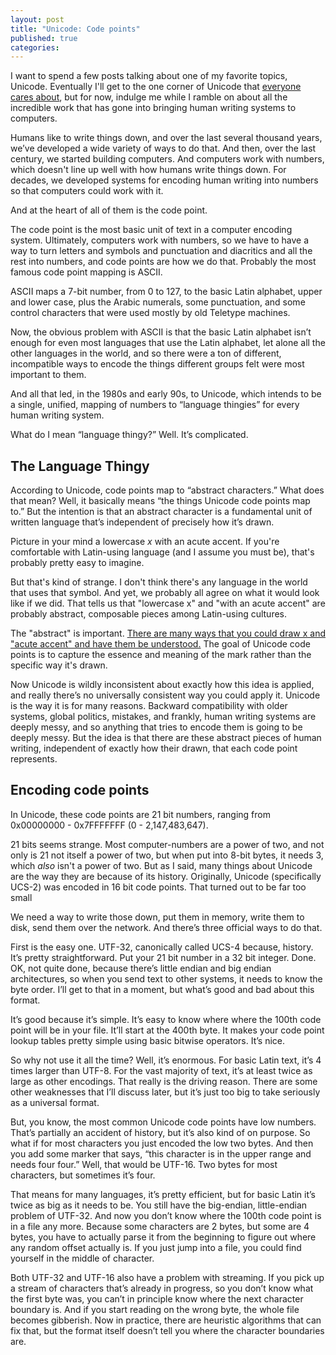 ```yaml
---
layout: post
title: "Unicode: Code points"
published: true
categories:
---
```


I want to spend a few posts talking about one of my favorite topics, Unicode. Eventually I'll get to the one corner of Unicode that [everyone cares about](https://www.imdb.com/title/tt4877122/), but for now, indulge me while I ramble on about all the incredible work that has gone into bringing human writing systems to computers.

Humans like to write things down, and over the last several thousand years, we’ve developed a wide variety of ways to do that. And then, over the last century, we started building computers. And computers work with numbers, which doesn't line up well with how humans write things down. For decades, we developed systems for encoding human writing into numbers so that computers could work with it.

And at the heart of all of them is the code point.

<!-- more -->

The code point is the most basic unit of text in a computer encoding system. Ultimately, computers work with numbers, so we have to have a way to turn letters and symbols and punctuation and diacritics and all the rest into numbers, and code points are how we do that. Probably the most famous code point mapping is ASCII.

ASCII maps a 7-bit number, from 0 to 127, to the basic Latin alphabet, upper and lower case, plus the Arabic numerals, some punctuation, and some control characters that were used mostly by old Teletype machines.

Now, the obvious problem with ASCII is that the basic Latin alphabet isn’t enough for even most languages that use the Latin alphabet, let alone all the other languages in the world, and so there were a ton of different, incompatible ways to encode the things different groups felt were most important to them.

And all that led, in the 1980s and early 90s, to Unicode, which intends to be a single, unified, mapping of numbers to “language thingies” for every human writing system.

What do I mean “language thingy?” Well. It’s complicated.

## The Language Thingy

According to Unicode, code points map to “abstract characters.” What does that mean? Well, it basically means “the things Unicode code points map to.” But the intention is that an abstract character is a fundamental unit of written language that’s independent of precisely how it’s drawn.

Picture in your mind a lowercase *x* with an acute accent. If you're comfortable with Latin-using language (and I assume you must be), that's probably pretty easy to imagine.

But that's kind of strange. I don't think there's any language in the world that uses that symbol. And yet, we probably all agree on what it would look like if we did. That tells us that "lowercase x" and "with an acute accent" are probably abstract, composable pieces among Latin-using cultures.

The "abstract" is important. [There are many ways that you could draw x and "acute accent" and have them be understood.](https://fonts.google.com/?preview.text=x́&preview.text_type=custom&category=Display,Handwriting) The goal of Unicode code points is to capture the essence and meaning of the mark rather than the specific way it's drawn.

Now Unicode is wildly inconsistent about exactly how this idea is applied, and really there’s no universally consistent way you could apply it. Unicode is the way it is for many reasons. Backward compatibility with older systems, global politics, mistakes, and frankly, human writing systems are deeply messy, and so anything that tries to encode them is going to be deeply messy. But the idea is that there are these abstract pieces of human writing, independent of exactly how their drawn, that each code point represents.

## Encoding code points

In Unicode, these code points are 21 bit numbers, ranging from 0x00000000 - 0x7FFFFFFF (0 - 2,147,483,647).

21 bits seems strange. Most computer-numbers are a power of two, and not only is 21 not itself a power of two, but when put into 8-bit bytes, it needs 3, which *also* isn't a power of two. But as I said, many things about Unicode are the way they are because of its history. Originally, Unicode (specifically UCS-2) was encoded in 16 bit code points. That turned out to be far too small







We need a way to write those down, put them in memory, write them to disk, send them over the network. And there’s three official ways to do that.

First is the easy one. UTF-32, canonically called UCS-4 because, history. It’s pretty straightforward. Put your 21 bit number in a 32 bit integer. Done. OK, not quite done, because there’s little endian and big endian architectures, so when you send text to other systems, it needs to know the byte order. I’ll get to that in a moment, but what’s good and bad about this format.

It’s good because it’s simple. It’s easy to know where where the 100th code point will be in your file. It’ll start at the 400th byte. It makes your code point lookup tables pretty simple using basic bitwise operators. It’s nice.

So why not use it all the time? Well, it’s enormous. For basic Latin text, it’s 4 times larger than UTF-8. For the vast majority of text, it’s at least twice as large as other encodings. That really is the driving reason. There are some other weaknesses that I’ll discuss later, but it’s just too big to take seriously as a universal format.

But, you know, the most common Unicode code points have low numbers. That’s partially an accident of history, but it’s also kind of on purpose. So what if for most characters you just encoded the low two bytes. And then you add some marker that says, “this character is in the upper range and needs four four.” Well, that would be UTF-16. Two bytes for most characters, but sometimes it’s four.

That means for many languages, it’s pretty efficient, but for basic Latin it’s twice as big as it needs to be. You still have the big-endian, little-endian problem of UTF-32. And now you don’t know where the 100th code point is in a file any more. Because some characters are 2 bytes, but some are 4 bytes, you have to actually parse it from the beginning to figure out where any random offset actually is. If you just jump into a file, you could find yourself in the middle of character.

Both UTF-32 and UTF-16 also have a problem with streaming. If you pick up a stream of characters that’s already in progress, so you don’t know what the first byte was, you can’t in principle know where the next character boundary is. And if you start reading on the wrong byte, the whole file becomes gibberish. Now in practice, there are heuristic algorithms that can fix that, but the format itself doesn’t tell you where the character boundaries are.
